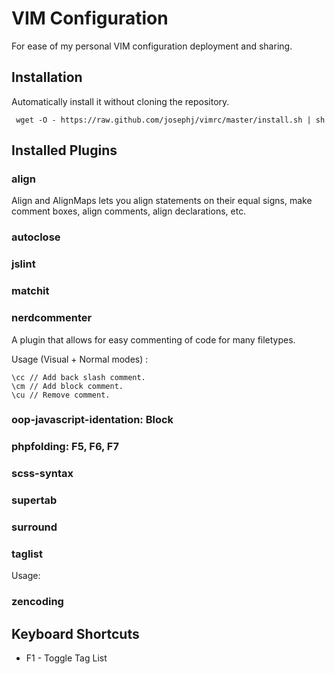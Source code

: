 VIM Configuration
==========================
For ease of my personal VIM configuration deployment and sharing.

Installation
------------
Automatically install it without cloning the repository.

     wget -O - https://raw.github.com/josephj/vimrc/master/install.sh | sh

Installed Plugins
------------------
### align
  Align and AlignMaps lets you align statements on their equal signs,
  make comment boxes, align comments, align declarations, etc.

### autoclose

### jslint

### matchit

### nerdcommenter
A plugin that allows for easy commenting of code for many filetypes.

Usage (Visual + Normal modes) :

    \cc // Add back slash comment.
    \cm // Add block comment.
    \cu // Remove comment.

### oop-javascript-identation: Block

### phpfolding: F5, F6, F7

### scss-syntax

### supertab

### surround

### taglist

Usage:


### zencoding


Keyboard Shortcuts
------------------
* F1 - Toggle Tag List


